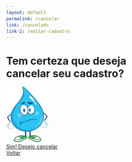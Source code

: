 ```yaml
---
layout: default
permalink: /cancelar
link: /cancelado
link-2: /editar-cadastro
---
```


<!-- tela de cancelamento de cadastro -->
<div class="habits cancel text-center py-5">
  <h1 class="text-center px-5">
    Tem certeza que deseja
    <br>
    cancelar seu cadastro?
  </h1>
  <img src="assets/images/temcerteza.png" class="py-3">
  <div class="text-center pt-2">
    <a href="{{ page.link | relative_url }}">Sim! Desejo cancelar</a>
  </div>
  <div class="text-center pt-3">
    <a href="{{ page.link-2 | relative_url }}" class="text-white">Voltar</a>
  </div>
</div>